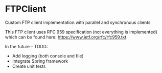 # FTPClient
Custom FTP client implementation with parallel and synchronous clients

This FTP client uses RFC 959 specification (not everything is implemented) which can be found here: https://www.ietf.org/rfc/rfc959.txt

In the future - TODO:
  - Add logging (both console and file)
  - Integrate Spring framework
  - Create unit tests
